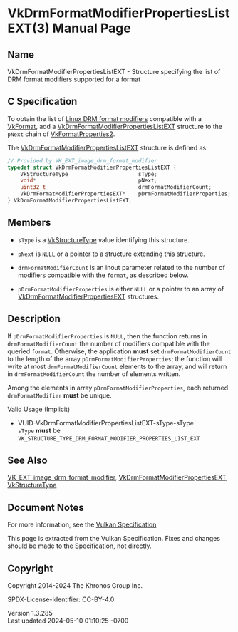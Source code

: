 # VkDrmFormatModifierPropertiesListEXT(3) Manual Page

## Name

VkDrmFormatModifierPropertiesListEXT - Structure specifying the list of
DRM format modifiers supported for a format



## <a href="#_c_specification" class="anchor"></a>C Specification

To obtain the list of <a
href="https://registry.khronos.org/vulkan/specs/1.3-extensions/html/vkspec.html#glossary-drm-format-modifier"
target="_blank" rel="noopener">Linux DRM format modifiers</a> compatible
with a [VkFormat](https://registry.khronos.org/vulkan/specs/1.3-extensions/man/html/VkFormat.html), add a
[VkDrmFormatModifierPropertiesListEXT](https://registry.khronos.org/vulkan/specs/1.3-extensions/man/html/VkDrmFormatModifierPropertiesListEXT.html)
structure to the `pNext` chain of
[VkFormatProperties2](https://registry.khronos.org/vulkan/specs/1.3-extensions/man/html/VkFormatProperties2.html).

The
[VkDrmFormatModifierPropertiesListEXT](https://registry.khronos.org/vulkan/specs/1.3-extensions/man/html/VkDrmFormatModifierPropertiesListEXT.html)
structure is defined as:

``` c
// Provided by VK_EXT_image_drm_format_modifier
typedef struct VkDrmFormatModifierPropertiesListEXT {
    VkStructureType                      sType;
    void*                                pNext;
    uint32_t                             drmFormatModifierCount;
    VkDrmFormatModifierPropertiesEXT*    pDrmFormatModifierProperties;
} VkDrmFormatModifierPropertiesListEXT;
```

## <a href="#_members" class="anchor"></a>Members

- `sType` is a [VkStructureType](https://registry.khronos.org/vulkan/specs/1.3-extensions/man/html/VkStructureType.html) value identifying
  this structure.

- `pNext` is `NULL` or a pointer to a structure extending this
  structure.

- `drmFormatModifierCount` is an inout parameter related to the number
  of modifiers compatible with the `format`, as described below.

- `pDrmFormatModifierProperties` is either `NULL` or a pointer to an
  array of
  [VkDrmFormatModifierPropertiesEXT](https://registry.khronos.org/vulkan/specs/1.3-extensions/man/html/VkDrmFormatModifierPropertiesEXT.html)
  structures.

## <a href="#_description" class="anchor"></a>Description

If `pDrmFormatModifierProperties` is `NULL`, then the function returns
in `drmFormatModifierCount` the number of modifiers compatible with the
queried `format`. Otherwise, the application **must** set
`drmFormatModifierCount` to the length of the array
`pDrmFormatModifierProperties`; the function will write at most
`drmFormatModifierCount` elements to the array, and will return in
`drmFormatModifierCount` the number of elements written.

Among the elements in array `pDrmFormatModifierProperties`, each
returned `drmFormatModifier` **must** be unique.

Valid Usage (Implicit)

- <a href="#VUID-VkDrmFormatModifierPropertiesListEXT-sType-sType"
  id="VUID-VkDrmFormatModifierPropertiesListEXT-sType-sType"></a>
  VUID-VkDrmFormatModifierPropertiesListEXT-sType-sType  
  `sType` **must** be
  `VK_STRUCTURE_TYPE_DRM_FORMAT_MODIFIER_PROPERTIES_LIST_EXT`

## <a href="#_see_also" class="anchor"></a>See Also

[VK_EXT_image_drm_format_modifier](https://registry.khronos.org/vulkan/specs/1.3-extensions/man/html/VK_EXT_image_drm_format_modifier.html),
[VkDrmFormatModifierPropertiesEXT](https://registry.khronos.org/vulkan/specs/1.3-extensions/man/html/VkDrmFormatModifierPropertiesEXT.html),
[VkStructureType](https://registry.khronos.org/vulkan/specs/1.3-extensions/man/html/VkStructureType.html)

## <a href="#_document_notes" class="anchor"></a>Document Notes

For more information, see the <a
href="https://registry.khronos.org/vulkan/specs/1.3-extensions/html/vkspec.html#VkDrmFormatModifierPropertiesListEXT"
target="_blank" rel="noopener">Vulkan Specification</a>

This page is extracted from the Vulkan Specification. Fixes and changes
should be made to the Specification, not directly.

## <a href="#_copyright" class="anchor"></a>Copyright

Copyright 2014-2024 The Khronos Group Inc.

SPDX-License-Identifier: CC-BY-4.0

Version 1.3.285  
Last updated 2024-05-10 01:10:25 -0700
